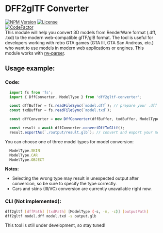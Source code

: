 # DFF2glTF Converter
[![NPM Version](https://img.shields.io/npm/v/dff2gltf-converter?style=flat&color=orange)](https://www.npmjs.com/package/dff2gltf-converter)
[![License](https://img.shields.io/github/license/AlterSDB/dff2gltf-converter?color=green)](https://github.com/AlterSDB/dff2gltf-converter/blob/main/LICENSE.md)  
[![CodeFactor](https://www.codefactor.io/repository/github/altersdb/dff2gltf-converter/badge/main)](https://www.codefactor.io/repository/github/altersdb/dff2gltf-converter/overview/main)  
This module will help you convert 3D models from RenderWare format (.dff, .txd) to the modern web-compatible glTF/glB format. 
The tool is useful for developers working with retro GTA games (GTA III, GTA San Andreas, etc.) who want to use models in modern web applications or engines.
This module works with [rw-parser](https://github.com/Timic3/rw-parser).  
## Usage example:
### Code:
```js
  import fs from 'fs';
  import { DffConverter, ModelType } from 'dff2gltf-converter';

  const dffBuffer = fs.readFileSync(`model.dff`); // prepare your .dff and .txd as bytes buffer
  const txdBuffer = fs.readFileSync(`model.txd`);

  const dffConverter = new DffConverter(dffBuffer, txdBuffer, ModelType.OBJECT); // initialize with params

  const result = await dffConverter.convertDffToGltf(); 
  result.exportAs(`./output/result.glb`); // convert and export your model in .gltf or .glb
```
You can choose one of three model types for model conversion:
```js
  ModelType.SKIN
  ModelType.CAR
  ModelType.OBJECT
```
**Notes:** 
* Selecting the wrong type may result in unexpected output after conversion, so be sure to specify the type correctly.
* Cars and skins (III/VC) conversion are currently unavailable right now.

### CLI (Not implemented):
```sh
dff2gltf [dffPath] [txdPath] [ModelType (-s, -m, -c)] [outputPath]
dff2gltf model.dff model.txd -s output.glb
```
This tool is still under development, so stay tuned!
